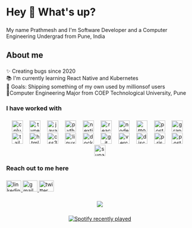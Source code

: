 <h1 align="left">Hey 👋 What's up?</h1>

###

<p align="left">My name Prathmesh and I'm Software Developer and a Computer Engineering Undergrad from Pune, India</p>

###

<h2 align="left">About me</h2>

###

<p align="left">✨ Creating bugs since 2020<br>📚 I'm currently learning React Native and Kubernetes<br>🎯 Goals: Shipping something of my own used by millionsof users<br> 🏫Computer Engineering Major from COEP Technological University, Pune</p>

###

<h3 align="left">I have worked with</h3>

###

<div align="center">
  <img src="https://cdn.jsdelivr.net/gh/devicons/devicon/icons/cplusplus/cplusplus-original.svg" height="30" alt="cplusplus logo"  />
  <img width="10" />
  <img src="https://cdn.jsdelivr.net/gh/devicons/devicon/icons/typescript/typescript-original.svg" height="30" alt="typescript logo"  />
  <img width="10" />
  <img src="https://cdn.jsdelivr.net/gh/devicons/devicon/icons/javascript/javascript-original.svg" height="30" alt="javascript logo"  />
  <img width="10" />
  <img src="https://cdn.jsdelivr.net/gh/devicons/devicon/icons/python/python-original.svg" height="30" alt="python logo"  />
  <img width="10" />
  <img src="https://cdn.jsdelivr.net/gh/devicons/devicon/icons/nextjs/nextjs-original.svg" height="30" alt="nextjs logo"  />
  <img width="10" />
  <img src="https://cdn.jsdelivr.net/gh/devicons/devicon/icons/react/react-original.svg" height="30" alt="react logo"  />
  <img width="10" />
  <img src="https://cdn.simpleicons.org/nodedotjs/339933" height="30" alt="nodejs logo"  />
  <img width="10" />
  <img src="https://cdn.jsdelivr.net/gh/devicons/devicon/icons/mongodb/mongodb-original.svg" height="30" alt="mongodb logo"  />
  <img width="10" />
  <img src="https://cdn.jsdelivr.net/gh/devicons/devicon/icons/postgresql/postgresql-original.svg" height="30" alt="postgresql logo"  />
  <img width="10" />
  <img src="https://cdn.jsdelivr.net/gh/devicons/devicon/icons/graphql/graphql-plain.svg" height="30" alt="graphql logo"  />
  <img width="10" />
  <img src="https://cdn.jsdelivr.net/gh/devicons/devicon/icons/tailwindcss/tailwindcss-original-wordmark.svg" height="30" alt="tailwindcss logo"  />
  <img width="10" />
  <img src="https://cdn.jsdelivr.net/gh/devicons/devicon/icons/html5/html5-original.svg" height="30" alt="html5 logo"  />
  <img width="10" />
  <img src="https://cdn.jsdelivr.net/gh/devicons/devicon/icons/css3/css3-original.svg" height="30" alt="css3 logo"  />
  <img width="10" />
  <img src="https://cdn.jsdelivr.net/gh/devicons/devicon/icons/linux/linux-original.svg" height="30" alt="linux logo"  />
  <img width="10" />
  <img src="https://cdn.jsdelivr.net/gh/devicons/devicon/icons/docker/docker-original.svg" height="30" alt="docker logo"  />
  <img width="10" />
  <img src="https://cdn.jsdelivr.net/gh/devicons/devicon/icons/git/git-original.svg" height="30" alt="git logo"  />
  <img width="10" />
  <img src="https://cdn.simpleicons.org/vercel/000000" height="30" alt="vercel logo"  />
  <img width="10" />
  <img src="https://cdn.jsdelivr.net/gh/devicons/devicon/icons/discordjs/discordjs-original.svg" height="30" alt="discordjs logo"  />
  <img width="10" />
  <img src="https://cdn.simpleicons.org/prisma/2D3748" height="30" alt="prisma logo"  />
  <img width="10" />
  <img src="https://cdn.simpleicons.org/postman/FF6C37" height="30" alt="postman logo"  />
  <img width="10" />
  <img src="https://cdn.simpleicons.org/supabase/3ECF8E" height="30" alt="supabase logo"  />
</div>




<h3 align="left">Reach out to me here</h3>

###

<div align="left">
  <a href="https://www.linkedin.com/in/psv2522" target="_blank">
    <img src="https://raw.githubusercontent.com/maurodesouza/profile-readme-generator/master/src/assets/icons/social/linkedin/default.svg" width="40" height="30" alt="linkedin logo"  />
  </a>
  <a href="mailto:psv2522@gmail.com" target="_blank">
    <img src="https://raw.githubusercontent.com/maurodesouza/profile-readme-generator/master/src/assets/icons/social/gmail/default.svg" width="40" height="30" alt="gmail logo"  />
  </a>
  <a href="https://twitter.com/psv2522" target="_blank">
    <img src="https://raw.githubusercontent.com/maurodesouza/profile-readme-generator/master/src/assets/icons/social/twitter/default.svg" width="40" height="30" alt="twitter logo"  />
  </a>
</div>

###

<div align="center">
  <img src="https://profile-counter.glitch.me/psv2522/count.svg?"  />
</div>

###

<div align="center">
  <a href="https://open.spotify.com/">
    <img src="https://spotify-recently-played-readme.vercel.app/api?user=j1wyvxo6747e2daxtp7a69aas&count=5&unique=true" alt="Spotify recently played"  />
  </a>
</div>

###
